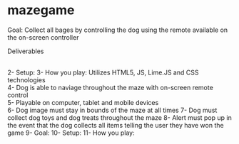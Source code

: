 # mazegame<br>

Goal: Collect all bages by controlling the dog using the remote available on the on-screen controller

Deliverables<br><br>


2- Setup:
3- How you play:
Utilizes HTML5, JS, Lime.JS and CSS technologies<br>
4- Dog is able to naviage throughout the maze with on-screen remote control<br>
5- Playable on computer, tablet and mobile devices<br>
6- Dog image must stay in bounds of the maze at all times
7- Dog must collect dog toys and dog treats throughout the maze 
8- Alert must pop up in the event that the dog collects all items telling the user they have won the game
9- Goal:
10- Setup:
11- How you play:

